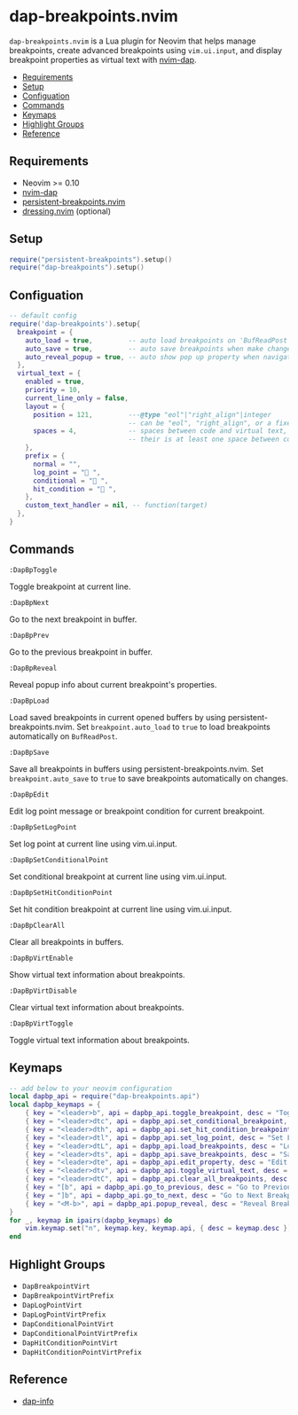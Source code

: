 # dap-breakpoints.nvim

`dap-breakpoints.nvim` is a Lua plugin for Neovim that helps manage breakpoints,
create advanced breakpoints using `vim.ui.input`, and display breakpoint
properties as virtual text with [nvim-dap](https://github.com/mfussenegger/nvim-dap).

- [Requirements](#requirements)
- [Setup](#setup)
- [Configuation](#configuation)
- [Commands](#commands)
- [Keymaps](#keymaps)
- [Highlight Groups](#highlight-groups)
- [Reference](#reference)

## Requirements

- Neovim >= 0.10
- [nvim-dap](https://github.com/mfussenegger/nvim-dap)
- [persistent-breakpoints.nvim](https://github.com/Weissle/persistent-breakpoints.nvim)
- [dressing.nvim](https://github.com/stevearc/dressing.nvim) (optional)

## Setup

```lua
require("persistent-breakpoints").setup()
require("dap-breakpoints").setup()
```

## Configuation

```lua
-- default config
require('dap-breakpoints').setup{
  breakpoint = {
    auto_load = true,         -- auto load breakpoints on 'BufReadPost'
    auto_save = true,         -- auto save breakpoints when make changes to breakpoints
    auto_reveal_popup = true, -- auto show pop up property when navigate to next/prev breakpoint
  },
  virtual_text = {
    enabled = true,
    priority = 10,
    current_line_only = false,
    layout = {
      position = 121,         ---@type "eol"|"right_align"|integer
                              -- can be "eol", "right_align", or a fixed number (>= 1) for starting column
      spaces = 4,             -- spaces between code and virtual text, only for position = "eol"
                              -- their is at least one space between code and virtual text in neovim
    },
    prefix = {
      normal = "",
      log_point = "󰰍 ",
      conditional = "󰯲 ",
      hit_condition = "󰰁 ",
    },
    custom_text_handler = nil, -- function(target)
  },
}
```

## Commands

`:DapBpToggle`

Toggle breakpoint at current line.

`:DapBpNext`

Go to the next breakpoint in buffer.

`:DapBpPrev`

Go to the previous breakpoint in buffer.

`:DapBpReveal`

Reveal popup info about current breakpoint's properties.

`:DapBpLoad`

Load saved breakpoints in current opened buffers by using persistent-breakpoints.nvim.
Set `breakpoint.auto_load` to `true` to load breakpoints automatically on `BufReadPost`.

`:DapBpSave`

Save all breakpoints in buffers using persistent-breakpoints.nvim.
Set `breakpoint.auto_save` to `true` to save breakpoints automatically on changes.

`:DapBpEdit`

Edit log point message or breakpoint condition for current breakpoint.

`:DapBpSetLogPoint`

Set log point at current line using vim.ui.input.

`:DapBpSetConditionalPoint`

Set conditional breakpoint at current line using vim.ui.input.

`:DapBpSetHitConditionPoint`

Set hit condition breakpoint at current line using vim.ui.input.

`:DapBpClearAll`

Clear all breakpoints in buffers.

`:DapBpVirtEnable`

Show virtual text information about breakpoints.

`:DapBpVirtDisable`

Clear virtual text information about breakpoints.

`:DapBpVirtToggle`

Toggle virtual text information about breakpoints.

## Keymaps

```lua
-- add below to your neovim configuration
local dapbp_api = require("dap-breakpoints.api")
local dapbp_keymaps = {
    { key = "<leader>b", api = dapbp_api.toggle_breakpoint, desc = "Toggle Breakpoint" },
    { key = "<leader>dtc", api = dapbp_api.set_conditional_breakpoint, desc = "Set Conditional Breakpoint" },
    { key = "<leader>dth", api = dapbp_api.set_hit_condition_breakpoint, desc = "Set Hit Condition Breakpoint" },
    { key = "<leader>dtl", api = dapbp_api.set_log_point, desc = "Set Log Point" },
    { key = "<leader>dtL", api = dapbp_api.load_breakpoints, desc = "Load Breakpoints" },
    { key = "<leader>dts", api = dapbp_api.save_breakpoints, desc = "Save Breakpoints" },
    { key = "<leader>dte", api = dapbp_api.edit_property, desc = "Edit Breakpoint Property" },
    { key = "<leader>dtv", api = dapbp_api.toggle_virtual_text, desc = "Toggle Breakpoint Virtual Text" },
    { key = "<leader>dtC", api = dapbp_api.clear_all_breakpoints, desc = "Clear All Breakpoints" },
    { key = "[b", api = dapbp_api.go_to_previous, desc = "Go to Previous Breakpoint" },
    { key = "]b", api = dapbp_api.go_to_next, desc = "Go to Next Breakpoint" },
    { key = "<M-b>", api = dapbp_api.popup_reveal, desc = "Reveal Breakpoint" },
}
for _, keymap in ipairs(dapbp_keymaps) do
    vim.keymap.set("n", keymap.key, keymap.api, { desc = keymap.desc })
end
```

## Highlight Groups

- `DapBreakpointVirt`
- `DapBreakpointVirtPrefix`
- `DapLogPointVirt`
- `DapLogPointVirtPrefix`
- `DapConditionalPointVirt`
- `DapConditionalPointVirtPrefix`
- `DapHitConditionPointVirt`
- `DapHitConditionPointVirtPrefix`

## Reference

- [dap-info](https://github.com/jonathan-elize/dap-info.nvim)
